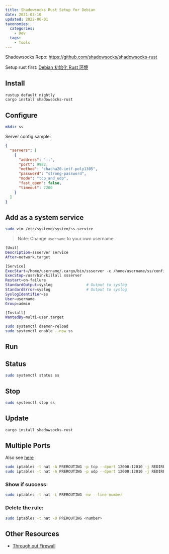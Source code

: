 ```yaml
---
title: Shadowsocks Rust Setup for Debian
date: 2021-03-10
updated: 2022-06-01
taxonomies:
  categories:
    - Dev
  tags:
    - Tools
---
```


Shadowsocks Repo: <https://github.com/shadowsocks/shadowsocks-rust>

Setup rust first: [Debian 初始化 Rust 环境](@/blog/rust-environment-setup-for-debian.md)

<!-- more -->

## Install

```bash
rustup default nightly
cargo install shadowsocks-rust
```

## Configure

```bash
mkdir ss
```

Server config sample:

```json
{
  "servers": [
    {
      "address": "::",
      "port": 9982,
      "method": "chacha20-ietf-poly1305",
      "password": "strong-password",
      "mode": "tcp_and_udp",
      "fast_open": false,
      "timeout": 7200
    }
  ]
}
```

## Add as a system service

```bash
sudo vim /etc/systemd/system/ss.service
```

> Note: Change `username` to your own username

```bash
[Unit]
Description=ssserver service
After=network.target

[Service]
ExecStart=/home/username/.cargo/bin/ssserver -c /home/username/ss/config.json
ExecStop=/usr/bin/killall ssserver
Restart=on-failure
StandardOutput=syslog               # Output to syslog
StandardError=syslog                # Output to syslog
SyslogIdentifier=ss
User=username
Group=admin

[Install]
WantedBy=multi-user.target
```

```bash
sudo systemctl daemon-reload
sudo systemctl enable --now ss
```

## Run

## Status

```bash
sudo systemctl status ss
```

## Stop

```bash
sudo systemctl stop ss
```

## Update

```bash
cargo install shadowsocks-rust
```

## Multiple Ports

Also see [here](https://gfw.report/blog/ss_tutorial/zh/)

```bash
sudo iptables -t nat -A PREROUTING -p tcp --dport 12000:12010 -j REDIRECT --to-port 9982
sudo iptables -t nat -A PREROUTING -p udp --dport 12000:12010 -j REDIRECT --to-port 9982
```

### Show if success:

```bash
sudo iptables -t nat -L PREROUTING -nv --line-number
```

### Delete the rule:

```bash
sudo iptables -t nat -D PREROUTING <number>
```

## Other Resources

- [Through out Firewall](https://github.com/haoel/haoel.github.io)
